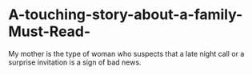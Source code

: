 # A-touching-story-about-a-family-Must-Read-
My mother is the type of woman who suspects that a late night call or a surprise invitation is a sign of bad news.
